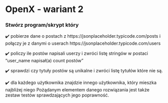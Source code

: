 <h1>OpenX - wariant 2</h1>
<h3>Stwórz program/skrypt który</h3>
<p>✔️ pobierze dane o postach z https://jsonplaceholder.typicode.com/posts i połączy je z danymi o
userach https://jsonplaceholder.typicode.com/users</p>
<p>✔️ policzy ile postów napisali userzy i zwróci listę stringów w postaci “user_name napisał(a) count postów”</p>
<p>✔️ sprawdzi czy tytuły postów są unikalne i zwróci listę tytułów które nie są.</p>
<p>✔️ dla każdego użytkownika znajdzie innego użytkownika, który mieszka najbliżej niego Pożądanym elementem danego rozwiązania jest także zestaw testów sprawdzających jego poprawność.</p>